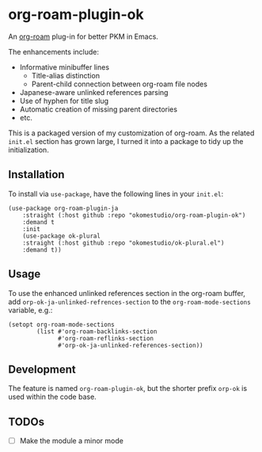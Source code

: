 # org-roam-plugin-ok

An [org-roam](https://github.com/org-roam/org-roam) plug-in for better
PKM in Emacs.

The enhancements include:

- Informative minibuffer lines
  - Title-alias distinction
  - Parent-child connection between org-roam file nodes
- Japanese-aware unlinked references parsing
- Use of hyphen for title slug
- Automatic creation of missing parent directories
- etc.

This is a packaged version of my customization of org-roam. As the
related `init.el` section has grown large, I turned it into a package
to tidy up the initialization.

## Installation

To install via `use-package`, have the following lines in your `init.el`:

``` emacs-lisp
(use-package org-roam-plugin-ja
    :straight (:host github :repo "okomestudio/org-roam-plugin-ok")
    :demand t
    :init
    (use-package ok-plural
    :straight (:host github :repo "okomestudio/ok-plural.el")
    :demand t))
```

## Usage

To use the enhanced unlinked references section in the org-roam
buffer, add `orp-ok-ja-unlinked-refrences-section` to the
`org-roam-mode-sections` variable, e.g.:

``` emacs-lisp
(setopt org-roam-mode-sections
        (list #'org-roam-backlinks-section
              #'org-roam-reflinks-section
              #'orp-ok-ja-unlinked-references-section))
```

## Development

The feature is named `org-roam-plugin-ok`, but the shorter prefix
`orp-ok` is used within the code base.

## TODOs

- [ ] Make the module a minor mode
